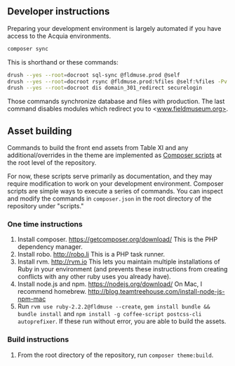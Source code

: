 ## Developer instructions

Preparing your development environment is largely automated if you have access to the
Acquia environments.

```bash
composer sync
```

This is shorthand or these commands:

```bash
drush --yes --root=docroot sql-sync @fldmuse.prod @self
drush --yes --root=docroot rsync @fldmuse.prod:%files @self:%files -Pv
drush --yes --root=docroot dis domain_301_redirect securelogin
```

Those commands synchronize database and files with production. The last command disables
modules which redirect you to <www.fieldmuseum.org>.

## Asset building

Commands to build the front end assets from Table XI and any additional/overrides in the
theme are implemented as [Composer scripts](https://getcomposer.org/doc/articles/scripts.md)
at the root level of the repository.

For now, these scripts serve primarily as documentation, and they may require modification
to work on your development environment. Composer scripts are simple ways to execute a
series of commands. You can inspect and modify the commands in `composer.json` in the root
directory of the repository under "scripts."

### One time instructions

1. Install composer. <https://getcomposer.org/download/> This is the PHP dependency
   manager.
1. Install robo. <http://robo.li> This is a PHP task runner.
2. Install rvm. <http://rvm.io> This lets you maintain multiple installations of Ruby
   in your environment (and prevents these instructions from creating conflicts with
   any other ruby uses you already have).
3. Install node.js and npm. <https://nodejs.org/download/> On Mac, I recommend homebrew.
   <http://blog.teamtreehouse.com/install-node-js-npm-mac>
4. Run `rvm use ruby-2.2.2@fldmuse --create`, `gem install bundle && bundle install`
   and `npm install -g coffee-script postcss-cli autoprefixer`. If these run without
   error, you are able to build the assets.

### Build instructions

1. From the root directory of the repository, run `composer theme:build`.

